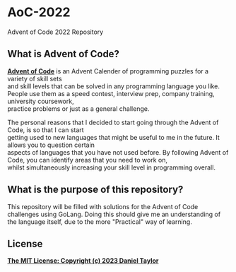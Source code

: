 # AoC-2022
Advent of Code 2022 Repository

## What is Advent of Code?
[**Advent of Code**](https://adventofcode.com/) is an Advent Calender of programming puzzles for a variety of skill sets  
and skill levels that can be solved in any programming language you like.  
People use them as a speed contest, interview prep, company training, university coursework,  
practice problems or just as a general challenge.

The personal reasons that I decided to start going through the Advent of Code, is so that I can start  
getting used to new languages that might be useful to me in the future. It allows you to question certain  
aspects of languages that you have not used before. By following Advent of Code, you can identify areas that you need to work on,  
whilst simultaneously increasing your skill level in programming overall.

## What is the purpose of this repository?
This repository will be filled with solutions for the Advent of Code challenges using GoLang. Doing this
should give me an understanding of the language itself, due to the more "Practical" way of learning.

## License
[**The MIT License: Copyright (c) 2023 Daniel Taylor**](https://github.com/DannyT115/AoC-2022/blob/main/LICENSE)
